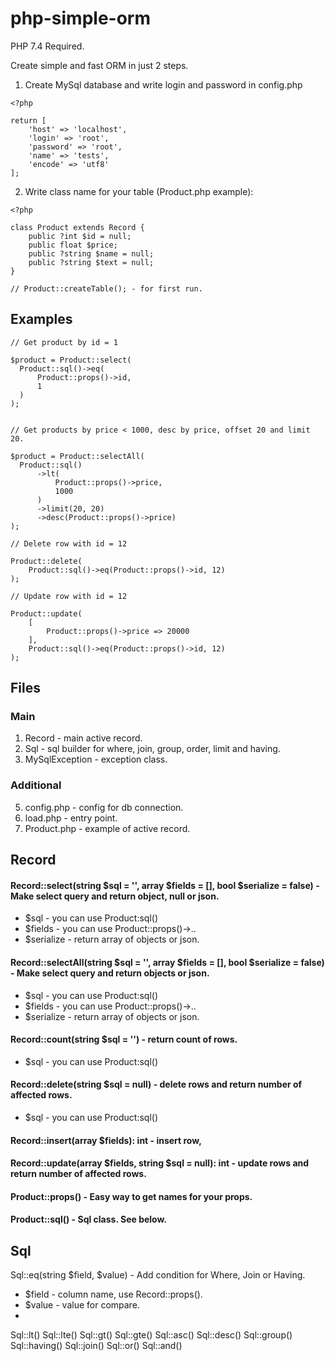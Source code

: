 # php-simple-orm

PHP 7.4 Required.

Create simple and fast ORM in just 2 steps.

1) Create MySql database and write login and password in config.php

```
<?php

return [
    'host' => 'localhost',
    'login' => 'root',
    'password' => 'root',
    'name' => 'tests',
    'encode' => 'utf8'
];
```

2) Write class name for your table (Product.php example):

```
<?php

class Product extends Record {
    public ?int $id = null;
    public float $price;
    public ?string $name = null;
    public ?string $text = null;
}

// Product::createTable(); - for first run.

```
## Examples

```
// Get product by id = 1

$product = Product::select(
  Product::sql()->eq(
      Product::props()->id,
      1
  )
);
```

```

// Get products by price < 1000, desc by price, offset 20 and limit 20.

$product = Product::selectAll(
  Product::sql()
      ->lt(
          Product::props()->price,
          1000
      )
      ->limit(20, 20)
      ->desc(Product::props()->price)
);
```

```
// Delete row with id = 12

Product::delete(
    Product::sql()->eq(Product::props()->id, 12)
);

```

```
// Update row with id = 12

Product::update(
    [
        Product::props()->price => 20000
    ],
    Product::sql()->eq(Product::props()->id, 12)
);

```

## Files

### Main
1) Record - main active record.
2) Sql - sql builder for where, join, group, order, limit and having.
3) MySqlException - exception class.

### Additional   
5) config.php - config for db connection.
6) load.php - entry point.
7) Product.php - example of active record.
   
## Record
 
#### Record::select(string $sql = '', array $fields = [], bool $serialize = false) - Make select query and return object, null or json.
- $sql - you can use Product:sql()
- $fields - you can use Product::props()->..
- $serialize - return array of objects or json.

#### Record::selectAll(string $sql = '', array $fields = [], bool $serialize = false) - Make select query and return objects or json.
- $sql - you can use Product:sql()
- $fields - you can use Product::props()->..
- $serialize - return array of objects or json.

#### Record::count(string $sql = '') - return count of rows.
- $sql - you can use Product:sql()

#### Record::delete(string $sql = null) - delete rows and return number of affected rows.
- $sql - you can use Product:sql()

#### Record::insert(array $fields): int - insert row,
#### Record::update(array $fields, string $sql = null): int - update rows and return number of affected rows.
#### Product::props() - Easy way to get names for your props.
#### Product::sql() - Sql class. See below.

## Sql

Sql::eq(string $field, $value) - Add condition for Where, Join or Having.
- $field - column name, use Record::props().
- $value - value for compare.
- 
Sql::lt()
Sql::lte()
Sql::gt()
Sql::gte()
Sql::asc()
Sql::desc()
Sql::group()
Sql::having()
Sql::join()
Sql::or()
Sql::and()
